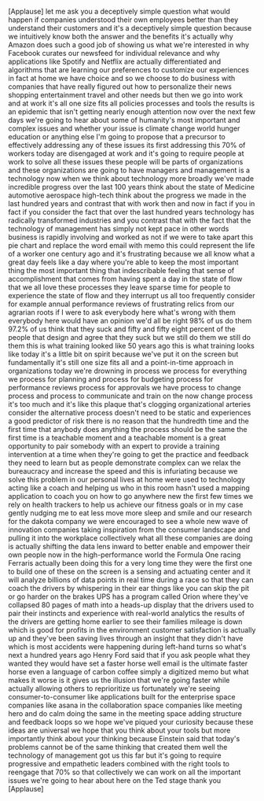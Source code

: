 
[Applause]
let me ask you a deceptively simple
question what would happen if companies
understood their own employees better
than they understand their customers and
it&#39;s a deceptively simple question
because we intuitively know both the
answer and the benefits it&#39;s actually
why Amazon does such a good job of
showing us what we&#39;re interested in why
Facebook curates our newsfeed for
individual relevance and why
applications like Spotify and Netflix
are actually differentiated and
algorithms that are learning our
preferences to customize our experiences
in fact at home we have choice and so we
choose to do business with companies
that have really figured out how to
personalize their news shopping
entertainment travel and other needs but
then we go into work and at work it&#39;s
all one size fits all policies processes
and tools the results is an epidemic
that isn&#39;t getting nearly enough
attention now over the next few days
we&#39;re going to hear about some of
humanity&#39;s most important and complex
issues and whether your issue is climate
change world hunger education or
anything else I&#39;m going to propose that
a precursor to effectively addressing
any of these issues its first addressing
this 70% of workers today are disengaged
at work and it&#39;s going to require people
at work to solve all these issues these
people will be parts of organizations
and these organizations are going to
have managers and management is a
technology now when we think about
technology more broadly we&#39;ve made
incredible progress over the last 100
years think about the state of Medicine
automotive aerospace high-tech think
about the progress we made in the last
hundred years and contrast that with
work then and now
in fact if you in fact if you consider
the fact that over the last hundred
years technology has radically
transformed industries and you contrast
that with the fact that the technology
of management has simply not kept pace
in other words business is rapidly
involving and worked as not if we were
to take apart this pie chart and replace
the word email with memo this could
represent the life of a worker one
century ago and it&#39;s frustrating because
we all know what a great day feels like
a day where you&#39;re able to keep the most
important thing the most important thing
that indescribable feeling that sense of
accomplishment that comes from having
spent a day in the state of flow that we
all love these processes they leave
sparse time for people to experience the
state of flow and they interrupt us all
too frequently
consider for example annual performance
reviews of frustrating relics from our
agrarian roots if I were to ask
everybody here what&#39;s wrong with them
everybody here would have an opinion
we&#39;d all be right 98% of us do them
97.2% of us think that they suck and
fifty and fifty eight percent of the
people that design and agree that they
suck but we still do them we still do
them this is what training looked like
50 years ago this is what training looks
like today it&#39;s a little bit on spirit
because we&#39;ve put it on the screen but
fundamentally it&#39;s still one size fits
all and a point-in-time approach in
organizations today we&#39;re drowning in
process we process for everything we
process for planning and process for
budgeting process for performance
reviews process for approvals we have
process to change process and process to
communicate and train on the now change
process it&#39;s too much and it&#39;s like this
plaque that&#39;s clogging organizational
arteries consider the alternative
process doesn&#39;t need to be static and
experiences a good predictor of risk
there is no reason that the hundredth
time and the first time that anybody
does anything the process should be the
same the first time is a teachable
moment and a teachable moment is a great
opportunity to pair somebody with an
expert to provide a training
intervention at a time when they&#39;re
going to get the practice and feedback
they need to learn but as people
demonstrate complex
can we relax the bureaucracy and
increase the speed and this is
infuriating because we solve this
problem in our personal lives at home
were used to technology acting like a
coach and helping us who in this room
hasn&#39;t used a mapping application to
coach you on how to go anywhere new the
first few times we rely on health
trackers to help us achieve our fitness
goals or in my case gently nudging me to
eat less move more sleep and smile and
our research for the dakota company we
were encouraged to see a whole new wave
of innovation companies taking
inspiration from the consumer landscape
and pulling it into the workplace
collectively what all these companies
are doing is actually shifting the data
lens inward to better enable and empower
their own people now in the
high-performance world the Formula One
racing Ferraris actually been doing this
for a very long time they were the first
one to build one of these on the screen
is a sensing and actuating center and it
will analyze billions of data points in
real time during a race so that they can
coach the drivers by whispering in their
ear things like you can skip the pit or
go harder on the brakes UPS has a
program called Orion where they&#39;ve
collapsed 80 pages of math into a
heads-up display that the drivers used
to pair their instincts and experience
with real-world analytics the results of
the drivers are getting home earlier to
see their families mileage is down which
is good for profits in the environment
customer satisfaction is actually up and
they&#39;ve been saving lives through an
insight that they didn&#39;t have which is
most accidents were happening during
left-hand turns so what&#39;s next a hundred
years ago Henry Ford said that if you
ask people what they wanted they would
have set a faster horse well email is
the ultimate faster horse even a
language of carbon coffee simply a
digitized memo but what makes it worse
is it gives us the illusion that we&#39;re
going faster while actually allowing
others to reprioritize us fortunately
we&#39;re seeing consumer-to-consumer like
applications built for the enterprise
space companies like asana in the
collaboration space companies like
meeting hero and do calm doing the same
in the meeting space adding structure
and feedback loops so we hope we&#39;ve
piqued your curiosity because these
ideas are universal we hope that you
think about your tools but more
importantly think about your thinking
because Einstein said that today&#39;s
problems cannot be
of the same thinking that created them
well the technology of management got us
this far but it&#39;s going to require
progressive and empathetic leaders
combined with the right tools to
reengage that 70% so that collectively
we can work on all the important issues
we&#39;re going to hear about here on the
Ted stage thank you
[Applause]
